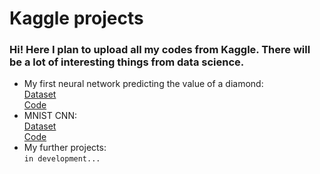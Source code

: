 # Kaggle projects
### Hi! Here I plan to upload all my codes from Kaggle. There will be a lot of interesting things from data science.
- My first neural network predicting the value of a diamond: <br>
[Dataset](https://www.kaggle.com/code/makariyp/diamond-prices-prediction-keras) <br>
[Code](https://github.com/makariyp/kaggle/blob/main/Projects/Diamond_prices_prediction.py)
- MNIST CNN: <br>
[Dataset](https://www.kaggle.com/code/makariyp/mnist-numbers-cnn-keras) <br>
[Code](https://github.com/makariyp/kaggle/blob/main/Projects/MNIST_CNN.py)
- My further projects: <br>
`in development...`
